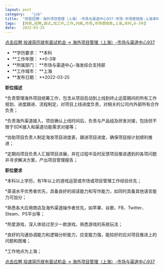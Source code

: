 ```yaml
---
layout:	post
category:	"job"
title:	"网易招聘：海外项目管理（上海）-市场与渠道中心937-市场-市场营销类-上海本科0-3年"
tags:	[网易,招聘,面试,找工作,工作,内推,市场,市场营销类,上海,本科,0-3年]
date:	2022-03-25
---
```


[点击应聘 投递简历就有面试机会 ->  海外项目管理（上海）-市场与渠道中心937](http://mobile.bole.netease.com/bole/boleDetail?id=28662&employeeId=346f03c3cda5f04c&key=all)



- **学历要求： **本科
- **工作年限： **0-3年
- **所属部门： **市场与渠道中心-海发综合支持部
- **工作城市： **上海
- **发布日期： **2022-03-25



**职位描述**

*负责管理海外项目统筹工作，包含从项目启动到上线到终止运营期间的所有工作规划、进度跟进、流程制定，对项目上线进度负责，对相关的公司内外部所有合作负责； 

*负责海外渠道接入，项目确认上线时间后，负责与产品组及研发对接，包括但不限于SDK接入和渠道功能需求对接等；

*协助项目负责人制定海发项目进度表，跟进项目进度，确保项目按计划顺利推进；

*定期向项目负责人汇报项目进展，并在过程中及时反馈项目推进遇到的各项问题并寻求解决方案，产出项目管理报告；



**职位要求**

*本科以上学历，有1年以上的游戏运营或市场或项目管理工作经验优先；

*英语水平优秀者优先，具备良好的阅读能力和写作能力，如同时具备其他语言能力可加分；

*熟悉各大应用商店及海外渠道操作者优先，如苹果、谷歌、FB、Twitter、Steam、PS平台等；

*热爱游戏，深入体验过至少一款游戏，熟悉游戏的系统玩法；

*良好的沟通协调能力和逻辑分析能力，应变能力强，能较好的应对项目推进上的问题和困难；

*工作地点为上海；



[点击应聘 投递简历就有面试机会 ->  海外项目管理（上海）-市场与渠道中心937](http://mobile.bole.netease.com/bole/boleDetail?id=28662&employeeId=346f03c3cda5f04c&key=all)